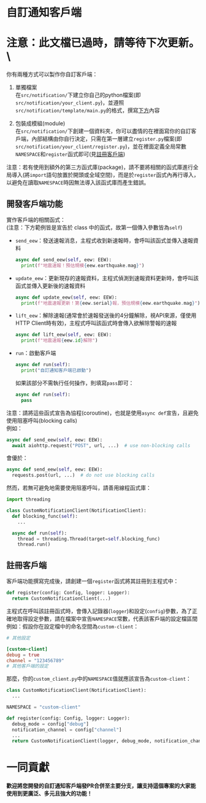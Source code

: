 # 自訂通知客戶端
  # 注意：此文檔已過時，請等待下次更新。\
  你有兩種方式可以製作你自訂客戶端：
  1. 單獨檔案\
    在`src/notification/`下建立你自己的python檔案(即`src/notification/your_client.py`)，並遵照`src/notification/template/main.py`的格式，撰寫[下方](#開發客戶端功能)內容

  2. 包裝成模組(module)\
    在`src/notification/`下創建一個資料夾，你可以盡情的在裡面寫你的自訂客戶端，內部結構由你自行決定，只需在第一層建立`register.py`檔案(即`src/notification/your_client/register.py`)，並在裡面定義全局常數`NAMESPACE`和`register`函式即可(見[註冊客戶端](#註冊客戶端))

  注意：若有使用到額外的第三方函式庫(package)，請不要將相關的函式庫進行全局導入(將`import`語句放置於開頭或全域空間)，而是於`register`函式內再行導入，以避免在讀取`NAMESPACE`時因無法導入該函式庫而產生錯誤。

## 開發客戶端功能
  實作客戶端的相關函式：\
  (注意：下方範例皆是宣告於 class 中的函式，故第一個傳入參數皆為`self`)
  - `send_eew`：發送速報消息，主程式收到新速報時，會呼叫該函式並傳入速報資料
    ```py
    async def send_eew(self, eew: EEW):
      print(f"地震速報！預估規模{eew.earthquake.mag}")
    ```
  - `update_eew`：更新現存的速報資料，主程式偵測到速報資料更新時，會呼叫該函式並傳入更新後的速報資料
    ```py
    async def update_eew(self, eew: EEW):
      print(f"地震速報更新！第{eew.serial}報，預估規模{eew.earthquake.mag}")
    ```
  - `lift_eew`：解除速報(通常會於速報發送後的4分鐘解除，視API來源，僅使用HTTP Client時有效)，主程式呼叫該函式時會傳入欲解除警報的速報
    ```py
    async def lift_eew(self, eew: EEW):
      print(f"地震速報{eew.id}解除")
    ```
  - `run`：啟動客戶端
    ```py
    async def run(self):
      print("自訂通知客戶端已啟動")
    ```
    如果該部分不需執行任何操作，則填寫`pass`即可：
    ```py
    async def run(self):
      pass
    ```

  注意：請將這些函式宣告為協程(coroutine)，也就是使用`async def`宣告，且避免使用阻塞呼叫(blocking calls)\
  例如：
  ```py
  async def send_eew(self, eew: EEW):
    await aiohttp.request("POST", url, ...)  # use non-blocking calls
  ```
  會優於：
  ```py
  async def send_eew(self, eew: EEW):
    requests.post(url, ...)  # do not use blocking calls
  ```

  然而，若無可避免地需要使用阻塞呼叫，請善用線程函式庫：
  ```py
  import threading

  class CustomNotificationClient(NotificationClient):
    def blocking_func(self):
      ...

    async def run(self):
      thread = threading.Thread(target=self.blocking_func)
      thread.run()
  ```

## 註冊客戶端
  客戶端功能撰寫完成後，請創建一個`register`函式將其註冊到主程式中：
  ```py
  def register(config: Config, logger: Logger):
    return CustomNotificationClient(...)
  ```
  主程式在呼叫該註冊函式時，會傳入記錄器(`logger`)和設定(`config`)參數，為了正確地取得設定參數，請在檔案中宣告`NAMESPACE`常數，代表該客戶端的設定檔區間\
  例如：假設你在設定檔中的命名空間為`custom-client`：
  ```toml
  # 其他設定

  [custom-client]
  debug = true
  channel = "123456789"
  # 其他客戶端的設定
  ```
  那麼，你的`custom_client.py`中的`NAMESPACE`值就應該宣告為`custom-client`：
  ```py
  class CustomNotificationClient(NotificationClient):
    ...

  NAMESPACE = "custom-client"

  def register(config: Config, logger: Logger):
    debug_mode = config["debug"]
    notification_channel = config["channel"]
    ...
    return CustomNotificationClient(logger, debug_mode, notification_channel, ...)
  ```

# 一同貢獻
  **歡迎將您開發的自訂通知客戶端發PR合併至主要分支，讓支持這個專案的大家能使用到更廣泛、多元且強大的功能！**
